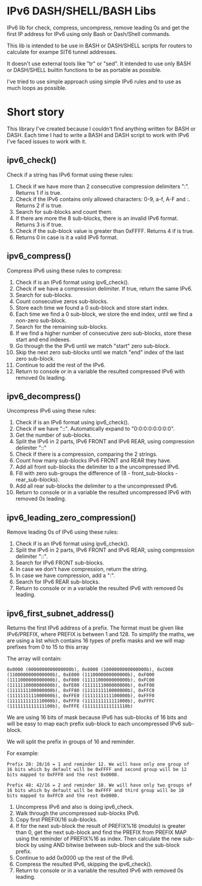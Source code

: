 # IPv6 DASH/SHELL/BASH Libs
IPv6 lib for check, compress, uncompress, remove leading 0s and get the first IP address for IPv6 using only Bash or Dash/Shell commands.

This lib is intended to be use in BASH or DASH/SHELL scripts for routers to calculate for exampe SIT6 tunnel addresses.

It doesn't use external tools like "tr" or "sed". It intended to use only BASH or DASH/SHELL builtin functions to be as portable as possible.

I've tried to use simple approach using simple IPv6 rules and to use as much loops as possible.

# Short story
This library I've created because I couldn't find anything written for BASH or DASH. Each time I had to write a BASH and DASH script to work with IPv6 I've faced issues to work with it.

## ipv6_check()
Check if a string has IPv6 format using these rules:
1. Check if we have more than 2 consecutive compression delimiters ":". Returns 1 if is true.
2. Check if the IPv6 contains only allowed characters: 0-9, a-f, A-F and :. Returns 2 if is true.
2. Search for sub-blocks and count them.
3. If there are more the 8 sub-blocks, there is an invalid IPv6 format. Returns 3 is if true.
4. Check if the sub-block value is greater than 0xFFFF. Returns 4 if is true.
5. Returns 0 in case is it a valid IPv6 format.

## ipv6_compress()
Compress IPv6 using these rules to compress:
1. Check if is an IPv6 format using ipv6_check().
2. Check if we have a compression delimiter. If true, return the same IPv6.
3. Search for sub-blocks.
4. Count consecutive zeros sub-blocks.
5. Store each time we found a 0 sub-block and store start index.
6. Each time we find a 0 sub-block, we store the end index, until we find a non-zero sub-block.
7. Search for the remaining sub-blocks.
8. If we find a higher number of consecutive zero sub-blocks, store these start and end indexes.
9. Go through the the IPv6 until we match "start" zero sub-block.
10. Skip the next zero sub-blocks until we match "end" index of the last zero sub-block.
11. Continue to add the rest of the IPv6.
12. Return to console or in a variable the resulted compressed IPv6 with removed 0s leading.

## ipv6_decompress()
Uncompress IPv6 using these rules:
1. Check if is an IPv6 format using ipv6_check().
2. Check if we have "::". Automatically expand to "0:0:0:0:0:0:0:0".
3. Get the number of sub-blocks.
4. Split the IPv6 in 2 parts, IPv6 FRONT and IPv6 REAR, using compression delimiter "::"
5. Check if there is a compression, comparing the 2 strings.
6. Count how many sub-blocks IPv6 FRONT and REAR they have.
7. Add all front sub-blocks the delimiter to a the uncompressed IPv6.
8. Fill with zero sub-groups the difference of (8 - front_sub-blocks - rear_sub-blocks).
8. Add all rear sub-blocks the delimiter to a the uncompressed IPv6.
5. Return to console or in a variable the resulted uncompressed IPv6 with removed 0s leading.

## ipv6_leading_zero_compression()
Remove leading 0s of IPv6 using these rules:
1. Check if is an IPv6 format using ipv6_check().
2. Split the IPv6 in 2 parts, IPv6 FRONT and IPv6 REAR, using compression delimiter "::".
3. Search for IPv6 FRONT sub-blocks.
4. In case we don't have compression, return the string.
5. In case we have compression, add a ":".
6. Search for IPv6 REAR sub-blocks.
7. Return to console or in a variable the resulted IPv6 with removed 0s leading.

## ipv6_first_subnet_address()
Returns the first IPv6 address of a prefix. The format must be given like IPv6/PREFIX, where PREFIX is between 1 and 128.
To simplify the maths, we are using a list which contains 16 types of prefix masks and we will map prefixes from 0 to 15 to this array

The array will contain:

    0x0000 (0000000000000000b), 0x8000 (1000000000000000b), 0xC000 (1100000000000000b), 0xE000 (1110000000000000b), 0xF000 (1111000000000000b), 0xF800 (1111100000000000b), 0xFC00 (1111110000000000b), 0xFE00 (1111111000000000b), 0xFF00 (1111111100000000b), 0xFF80 (1111111110000000b), 0xFFC0 (1111111111000000b), 0xFFE0 (1111111111100000b), 0xFFF0 (1111111111110000b), 0xFFF8 (1111111111111000b), 0xFFFC (1111111111111100b), 0xFFFE (1111111111111110b)

We are using 16 bits of mask because IPv6 has sub-blocks of 16 bits and will be easy to map each prefix sub-block to each uncompressed IPv6 sub-block.

We will split the prefix in groups of 16 and reminder.

For example:

	Prefix 28: 28/16 = 1 and reminder 12. We will have only one group of 16 bits which by default will be 0xFFFF and second group will be 12 bits mapped to 0xFFF0 and the rest 0x0000.
 
	Prefix 48: 42/16 = 2 and reminder 10. We will have only two groups of 16 bits which by default will be 0xFFFF and third group will be 10 bits mapped to 0xFFC0 and the rest 0x0000.

1. Uncompress IPv6 and also is doing ipv6_check.
2. Walk through the uncompressed sub-blocks IPv6.
3. Copy first PREFIX/16 sub-blocks.
4. If for the next sub-block the result of PREFIX%16 (modulo) is greater than 0, get the next sub-block and find the PREFIX from PREFIX MAP using the reminder of PREFIX%16 as index. Then calculate the new sub-block by using AND bitwise between sub-block and the sub-block prefix.
5. Continue to add 0x0000 up the rest of the IPv6.
6. Compress the resulted IPv6, skipping the ipv6_check().
6. Return to  console or in a variable the resulted IPv6 with removed 0s leading.
